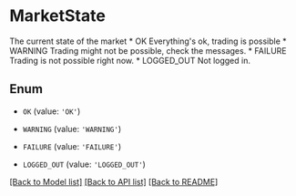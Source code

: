 # MarketState

The current state of the market * OK         Everything's ok, trading is possible * WARNING    Trading might not be possible, check the messages. * FAILURE    Trading is not possible right now. * LOGGED_OUT Not logged in.

## Enum

* `OK` (value: `'OK'`)

* `WARNING` (value: `'WARNING'`)

* `FAILURE` (value: `'FAILURE'`)

* `LOGGED_OUT` (value: `'LOGGED_OUT'`)

[[Back to Model list]](../README.md#documentation-for-models) [[Back to API list]](../README.md#documentation-for-api-endpoints) [[Back to README]](../README.md)


